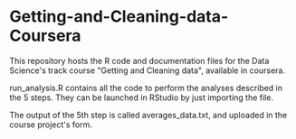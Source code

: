 # Getting-and-Cleaning-data-Coursera

This repository hosts the R code and documentation files for the Data Science's track course "Getting and Cleaning data", available in coursera.

run_analysis.R contains all the code to perform the analyses described in the 5 steps. They can be launched in RStudio by just importing the file.

The output of the 5th step is called averages_data.txt, and uploaded in the course project's form.
